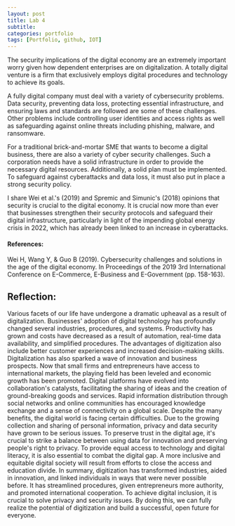 ```yaml
---
layout: post
title: Lab 4 
subtitle:
categories: portfolio
tags: [Portfolio, github, IOT]
---
```


The security implications of the digital economy are an extremely important worry given how dependent enterprises are on digitalization. A totally digital venture is a firm that exclusively employs digital procedures and technology to achieve its goals.

A fully digital company must deal with a variety of cybersecurity problems. Data security, preventing data loss, protecting essential infrastructure, and ensuring laws and standards are followed are some of these challenges. Other problems include controlling user identities and access rights as well as safeguarding against online threats including phishing, malware, and ransomware.

For a traditional brick-and-mortar SME that wants to become a digital business, there are also a variety of cyber security challenges. Such a corporation needs have a solid infrastructure in order to provide the necessary digital resources. Additionally, a solid plan must be implemented. To safeguard against cyberattacks and data loss, it must also put in place a strong security policy.

I share Wei et al.'s (2019) and Spremic and Simunic's (2018) opinions that security is crucial to the digital economy. It is crucial now more than ever that businesses strengthen their security protocols and safeguard their digital infrastructure, particularly in light of the impending global energy crisis in 2022, which has already been linked to an increase in cyberattacks.

#### References:
Wei H, Wang Y, & Guo B (2019). Cybersecurity challenges and solutions in the age of the digital economy. In Proceedings of the 2019 3rd International Conference on E-Commerce, E-Business and E-Government (pp. 158-163).


## Reflection:

Various facets of our life have undergone a dramatic upheaval as a result of digitalization. Businesses' adoption of digital technology has profoundly changed several industries, procedures, and systems. Productivity has grown and costs have decreased as a result of automation, real-time data availability, and simplified procedures. The advantages of digitization also include better customer experiences and increased decision-making skills.
Digitalization has also sparked a wave of innovation and business prospects. Now that small firms and entrepreneurs have access to international markets, the playing field has been leveled and economic growth has been promoted. Digital platforms have evolved into collaboration's catalysts, facilitating the sharing of ideas and the creation of ground-breaking goods and services. Rapid information distribution through social networks and online communities has encouraged knowledge exchange and a sense of connectivity on a global scale.
Despite the many benefits, the digital world is facing certain difficulties. Due to the growing collection and sharing of personal information, privacy and data security have grown to be serious issues. To preserve trust in the digital age, it's crucial to strike a balance between using data for innovation and preserving people's right to privacy. To provide equal access to technology and digital literacy, it is also essential to combat the digital gap. A more inclusive and equitable digital society will result from efforts to close the access and education divide.
In summary, digitization has transformed industries, aided in innovation, and linked individuals in ways that were never possible before. It has streamlined procedures, given entrepreneurs more authority, and promoted international cooperation. To achieve digital inclusion, it is crucial to solve privacy and security issues. By doing this, we can fully realize the potential of digitization and build a successful, open future for everyone.

